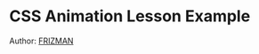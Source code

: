 <h1>CSS Animation Lesson Example</h1>
<p>Author: <a href="frizmanuch.github.io" target="_blank">FRIZMAN</a></p>


